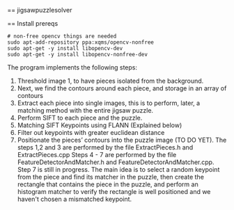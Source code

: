 == jigsawpuzzlesolver

== Install prereqs

    # non-free opencv things are needed
    sudo apt-add-repository ppa:xqms/opencv-nonfree
    sudo apt-get -y install libopencv-dev
    sudo apt-get -y install libopencv-nonfree-dev

The program implements the following steps:
1. Threshold image 1, to have pieces isolated from the background.
2. Next, we find the contours around each piece, and storage in an array of contours
3. Extract each piece into single images, this is to perform, later, a matching method with the entire jigsaw puzzle.
4. Perform SIFT to each piece and the puzzle.
5. Matching SIFT Keypoints using FLANN (Explained below)
6. Filter out keypoints with greater euclidean distance
7. Positionate the pieces’ contours into the puzzle image (TO DO YET).
The steps 1,2 and 3 are performed by the file ExtractPieces.h and ExtractPieces.cpp Steps 4 - 7 are performed by the file FeatureDetectorAndMatcher.h and FeatureDetectorAndMatcher.cpp.
Step 7 is still in progress. The main idea is to select a random keypoint from the piece and find its matcher in the puzzle, then create the rectangle that contains the piece in the puzzle, and perform an histogram matcher to verify the rectangle is well positioned and we haven't chosen a mismatched keypoint.

